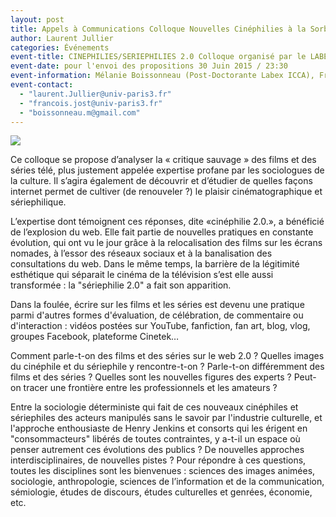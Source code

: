 ```yaml
---
layout: post
title: Appels à Communications Colloque Nouvelles Cinéphilies à la Sorbonne
author: Laurent Jullier
categories: Événements
event-title: CINEPHILIES/SERIEPHILIES 2.0 Colloque organisé par le LABEX ICCA (IRCAV+CEISME)
event-date: pour l'envoi des propositions 30 Juin 2015 / 23:30
event-information: Mélanie Boissonneau (Post-Doctorante Labex ICCA), François Jost (Professeur Sorbonne-Nouvelle) et Laurent Jullier (Professeur Université de Lorraine)
event-contact:
  - "laurent.Jullier@univ-paris3.fr"
  - "francois.jost@univ-paris3.fr"
  - "boissonneau.m@gmail.com"
---
```

	

<img src="../images/conf2.jpg" />

Ce colloque se propose d’analyser la « critique sauvage » des films et des séries télé, plus justement appelée expertise profane par les sociologues de la culture. Il s’agira également de découvrir et d’étudier de quelles façons internet permet de cultiver (de renouveler ?) le plaisir cinématographique et sériephilique.

L’expertise dont témoignent ces réponses, dite «cinéphilie 2.0.», a bénéficié de l’explosion du web. Elle fait partie de nouvelles pratiques en constante évolution, qui ont vu le jour grâce à la relocalisation des films sur les écrans nomades, à l’essor des réseaux sociaux et à la banalisation des consultations du web. Dans le même temps, la barrière de la légitimité esthétique qui séparait le cinéma de la télévision s’est elle aussi transformée : la "sériephilie 2.0" a fait son apparition.

Dans la foulée, écrire sur les films et les séries est devenu une pratique parmi d'autres formes d'évaluation, de célébration, de commentaire ou d'interaction : vidéos postées sur YouTube, fanfiction, fan art, blog, vlog, groupes Facebook, plateforme Cinetek…

Comment parle-t-on des films et des séries sur le web 2.0 ? Quelles images du cinéphile et du sériephile y rencontre-t-on ? Parle-t-on différemment des films et des séries ? Quelles sont les nouvelles figures des experts ? Peut-on tracer une frontière entre les professionnels et les amateurs ?

Entre la sociologie déterministe qui fait de ces nouveaux cinéphiles et sériephiles des acteurs manipulés sans le savoir par l'industrie culturelle, et l'approche enthousiaste de Henry Jenkins et consorts qui les érigent en "consommacteurs" libérés de toutes contraintes, y a-t-il un espace où penser autrement ces évolutions des publics ? De nouvelles approches interdisciplinaires, de nouvelles pistes ? Pour répondre à ces questions, toutes les disciplines sont les bienvenues : sciences des images animées, sociologie, anthropologie, sciences de l’information et de la communication, sémiologie, études de discours, études culturelles et genrées, économie, etc.

